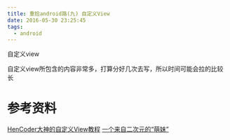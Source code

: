 ```yaml
---
title: 重拾android路(九) 自定义View
date: 2016-05-30 23:25:45
tags:
  - android
---
```

自定义view
<!--more-->
自定义view所包含的内容非常多，打算分好几次去写，所以时间可能会拉的比较长



# 参考资料
[HenCoder大神的自定义View教程](http://hencoder.com/ui-1-1/)
[一个来自二次元的“萌妹”](http://www.gcssloop.com/customview/CustomViewIndex/)